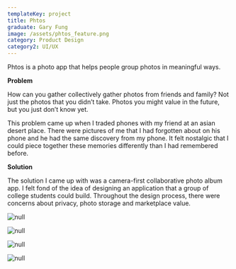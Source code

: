 ```yaml
---
templateKey: project
title: Phtos
graduate: Gary Fung
image: /assets/phtos_feature.png
category: Product Design
category2: UI/UX
---
```

Phtos is a photo app that helps people group photos in meaningful ways.

**Problem**

How can you gather collectively gather photos from friends and family? Not just the photos that you didn’t take. Photos you might value in the future, but you just don’t know yet.

This problem came up when I traded phones with my friend at an asian desert place. There were pictures of me that I had forgotten about on his phone and he had the same discovery from my phone. It felt nostalgic that I could piece together these memories differently than I had remembered before. 

**Solution**

The solution I came up with was a camera-first collaborative photo album app. I felt fond of the idea of designing an application that a group of college students could build. Throughout the design process, there were concerns about privacy, photo storage and marketplace value. 

![null](/assets/phtos_one.gif)

![null](/assets/phtos_two.gif)

![null](/assets/phtos_three.gif)

![null](/assets/phtos_website.gif)

